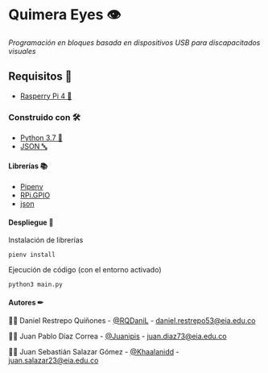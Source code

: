 # Quimera Eyes 👁

_Programación en bloques basada en dispositivos USB para discapacitados visuales_

## Requisitos 🔑
* [Rasperry Pi 4 🍓](https://www.raspberrypi.org/) 

### Construido con 🛠
* [Python 3.7 🐍](https://www.python.org/downloads/release/python-370/)
* [JSON 🔤](https://www.json.org/json-es.html)

#### Librerías 📚
* [Pipenv](https://pypi.org/project/pipenv/)
* [RPi.GPIO](https://pypi.org/project/RPi.GPIO/)
* [json](https://docs.python.org/es/3.9/library/json.html)

#### Despliegue 🔌
Instalación de librerías
```
pienv install
```
Ejecución de código (con el entorno activado)
```
python3 main.py
```

#### Autores ✏
👨‍💻 Daniel Restrepo Quiñones - [@RQDaniL](https://github.com/RQDaniL) - daniel.restrepo53@eia.edu.co

👨‍💻 Juan Pablo Díaz Correa - [@Juanipis](https://github.com/Juanipis) - juan.diaz73@eia.edu.co

👨‍💻 Juan Sebastián Salazar Gómez - [@Khaalanidd](https://github.com/Khaalanidd) - juan.salazar23@eia.edu.co 
